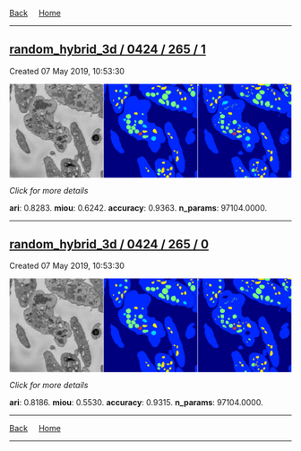 
[Back](..)&nbsp;&nbsp;&nbsp;&nbsp;&nbsp;[Home](https://leapmanlab.github.io/snapshots)

---

<div class="summary"><a href="1"><h2>random_hybrid_3d / 0424 / 265 / 1</h2></a><p>Created 07 May 2019, 10:53:30
</p><a href="1"><img src="1/media/summary.png" align="center"></a><p>
<i>Click for more details</i>
</p></div>

**ari**: 0.8283. **miou**: 0.6242. **accuracy**: 0.9363. **n_params**: 97104.0000. 

---

<div class="summary"><a href="0"><h2>random_hybrid_3d / 0424 / 265 / 0</h2></a><p>Created 07 May 2019, 10:53:30
</p><a href="0"><img src="0/media/summary.png" align="center"></a><p>
<i>Click for more details</i>
</p></div>

**ari**: 0.8186. **miou**: 0.5530. **accuracy**: 0.9315. **n_params**: 97104.0000. 

---

[Back](..)&nbsp;&nbsp;&nbsp;&nbsp;&nbsp;[Home](https://leapmanlab.github.io/snapshots)

---